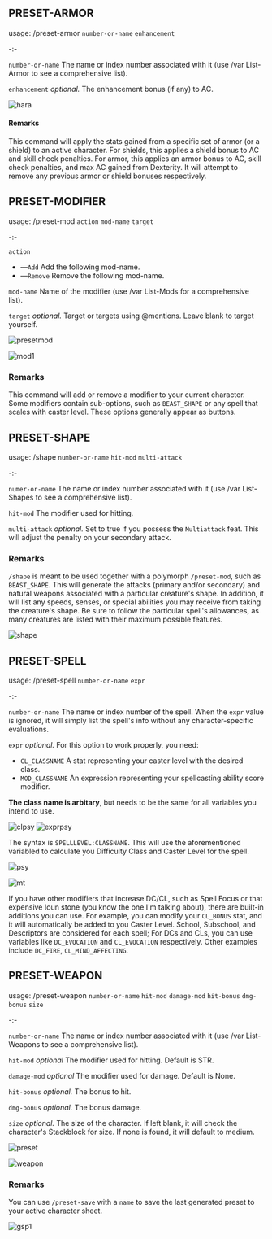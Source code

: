 ## **PRESET-ARMOR**

usage: /preset-armor `number-or-name` `enhancement`

-:-

`number-or-name` The name or index number associated with it (use /var List-Armor to see a comprehensive list).

`enhancement` *optional.* The enhancement bonus (if any) to AC.

![hara](https://user-images.githubusercontent.com/10622391/192118521-60e4c411-a50b-49dd-8793-9ffb6e9bf74d.jpg)

#### Remarks
This command will apply the stats gained from a specific set of armor (or a shield) to an active character. For shields, this applies a shield bonus to AC and skill check penalties. For armor, this applies an armor bonus to AC, skill check penalties, and max AC gained from Dexterity. It will attempt to remove any previous armor or shield bonuses respectively.


## **PRESET-MODIFIER**

usage: /preset-mod `action` `mod-name` `target`

-:-

`action`

 - —`Add` Add the following mod-name.
 - —`Remove` Remove the following mod-name.

`mod-name` Name of the modifier (use /var List-Mods for a comprehensive list).

`target` *optional.* Target or targets using @mentions. Leave blank to target yourself.

![presetmod](https://user-images.githubusercontent.com/10622391/193415642-83cfe538-c638-4474-ba0b-7054e84f2b19.jpg)

![mod1](https://user-images.githubusercontent.com/10622391/192043649-46aa7dcc-0f48-4c53-b1a5-5d4198febdc4.jpg)


### Remarks
This command will add or remove a modifier to your current character. Some modifiers contain sub-options, such as `BEAST_SHAPE` or any spell that scales with caster level. These options generally appear as buttons.



## **PRESET-SHAPE**

usage: /shape `number-or-name` `hit-mod` `multi-attack`

-:-

`numer-or-name` The name or index number associated with it (use /var List-Shapes to see a comprehensive list).
 
`hit-mod` The modifier used for hitting.

`multi-attack` *optional.* Set to true if you possess the `Multiattack` feat. This will adjust the penalty on your secondary attack.
 
### Remarks
`/shape` is meant to be used together with a polymorph `/preset-mod`, such as `BEAST_SHAPE`. This will generate the attacks (primary and/or secondary) and natural weapons associated with a particular creature's shape. In addition, it will list any speeds, senses, or special abilities you may receive from taking the creature's shape. Be sure to follow the particular spell's allowances, as many creatures are listed with their maximum possible features.

![shape](https://user-images.githubusercontent.com/10622391/192065898-00161ce4-7775-4b49-b7bf-34c11d8631d3.jpg)


## **PRESET-SPELL**

usage: /preset-spell `number-or-name` `expr`

-:-

`number-or-name` The name or index number of the spell. When the `expr` value is ignored, it will simply list the spell's info without any character-specific evaluations.

`expr` *optional.*  For this option to work properly, you need: 
 - `CL_CLASSNAME` A stat representing your caster level with the desired class.
 - `MOD_CLASSNAME` An expression representing your spellcasting ability score modifier.

**The class name is arbitary**, but needs to be the same for all variables you intend to use.

![clpsy](https://user-images.githubusercontent.com/10622391/193384381-c62a8e75-21e6-4557-b5ec-495258ff8060.jpg)
![exprpsy](https://user-images.githubusercontent.com/10622391/193384422-1a2db1f8-2dc6-493d-83b8-2de25c8c8f86.jpg)

The syntax is `SPELLLEVEL:CLASSNAME`. This will use the aforementioned variabled to calculate you Difficulty Class and Caster Level for the spell.
 
![psy](https://user-images.githubusercontent.com/10622391/193386057-bf25a232-12b3-4eed-a4cb-754ec334422e.jpg)

![mt](https://user-images.githubusercontent.com/10622391/193384050-16149f05-4a81-4bc4-8992-1a82da112e45.jpg)

If you have other modifiers that increase DC/CL, such as Spell Focus or that expensive Ioun stone (you know the one I'm talking about), there are built-in additions you can use. For example, you can modify your `CL_BONUS` stat, and it will automatically be added to you Caster Level. School, Subschool, and Descriptors are considered for each spell; For DCs and CLs, you can use variables like `DC_EVOCATION` and `CL_EVOCATION` respectively. Other examples include `DC_FIRE`, `CL_MIND_AFFECTING`.



## **PRESET-WEAPON**

usage: /preset-weapon `number-or-name` `hit-mod` `damage-mod` `hit-bonus` `dmg-bonus` `size`

-:-

`number-or-name` The name or index number associated with it (use /var List-Weapons to see a comprehensive list).

`hit-mod` *optional* The modifier used for hitting. Default is STR.

`damage-mod` *optional* The modifier used for damage. Default is None.

`hit-bonus` *optional.* The bonus to hit.

`dmg-bonus` *optional.* The bonus damage.

`size` *optional.* The size of the character. If left blank, it will check the character's Stackblock for size. If none is found, it will default to medium.


![preset](https://user-images.githubusercontent.com/10622391/192030455-2149b615-ea3f-4663-b55d-5d8a56846b8f.jpg)

![weapon](https://user-images.githubusercontent.com/10622391/192163817-021abd3f-c883-40d6-a021-751cd17c653e.jpg)


### Remarks
You can use `/preset-save` with a `name` to save the last generated preset to your active character sheet.

![gsp1](https://user-images.githubusercontent.com/10622391/193103489-75e9736b-2517-4b50-8d4e-1587e9daaa77.jpg)


